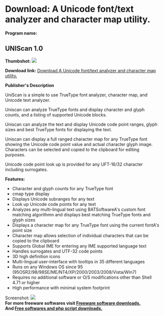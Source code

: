 # Download: A Unicode font/text analyzer and character map utility.

**Program name:**

## UNIScan 1.0

  
**Thumbshot:** ![](http://www.freewarefiles.com/screenshot/uniscan1_md.jpg)   
  
**Download link:** [Download A Unicode font/text analyzer and character map utility.](http://freesoftwares.boysofts.com/UNIScan_program_64899.html)  
  


**Publisher's Description**  
  


UniScan is a simple to use TrueType font analyzer, character map, and Unicode text analyzer. 

Uniscan can analyze TrueType fonts and display character and glyph counts, and a listing of supported Unicode blocks.

Uniscan can analyze the text and display Unicode code point ranges, glyph sizes and best TrueType fonts for displaying the text.

Uniscan can display a full ranged character map for any TrueType font showing the Unicode code point value and actual character glyph image. Characters can be selected and copied to the clipboard for editing purposes.

Unicode code point look up is provided for any UFT-16/32 character including surrogates.

**Features:**

  * Character and glyph counts for any TrueType font 
  * cmap type display 
  * Displays Unicode subranges for any text 
  * Look up Unicode code points for any text 
  * Analyzes any multi-lingual text using BATSoftwareA's custom font matching algorithmn and displays best matching TrueType fonts and glyph sizes 
  * Displays a character map for any TrueType font using the current fontA's point size 
  * Character map allows selection of individual characters that can be copied to the clipboard 
  * Supports Global IME for entering any IME supported language text 
  * Handles surrogates and UTF-32 code points 
  * 3D high definition icons 
  * Multi-lingual user-interface with tooltips in 35 different languages 
  * Runs on any Windows OS since 95 (95OSR2/98/98SE/ME/NT4/XP/2000/2003/2008/Vista/Win7) 
  * Requires no additional software or O/S modifications other than Shell 4.71 or higher 
  * High performance with minimal system footprint 

  
  
Screenshot: ![](http://www.freewarefiles.com/screenshot/uniscan1.jpg)   
**For more freeware softwares visit [Freeware software downloads.](http://freesoftwares.boysofts.com/)**   
**And [Free softwares and php script downloads.](http://www.boysofts.com/)**

